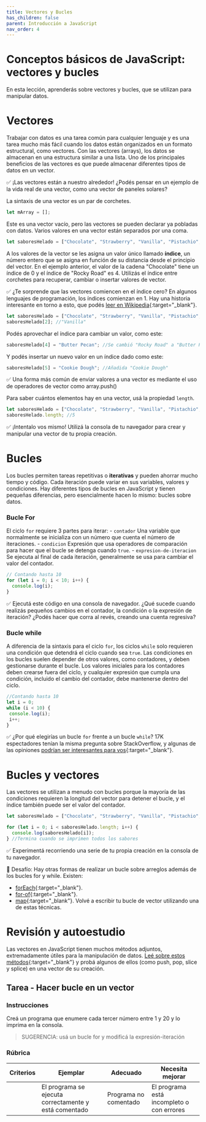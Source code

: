```yaml
---
title: Vectores y Bucles
has_children: false
parent: Introducción a JavaScript
nav_order: 4
---
```


# Conceptos básicos de JavaScript: vectores y bucles

En esta lección, aprenderás sobre vectores y bucles, que se utilizan para manipular datos.

# Vectores

Trabajar con datos es una tarea común para cualquier lenguaje y es una tarea mucho más fácil cuando los datos están organizados en un formato estructural, como vectores. Con las vectores (arrays), los datos se almacenan en una estructura similar a una lista. Uno de los principales beneficios de las vectores es que puede almacenar diferentes tipos de datos en un vector.

✅ ¡Las vectores están a nuestro alrededor! ¿Podés pensar en un ejemplo de la vida real de una vector, como una vector de paneles solares?

La sintaxis de una vector es un par de corchetes.

```javascript
let mArray = [];
```

Este es una vector vacío, pero las vectores se pueden declarar ya pobladas con datos. Varios valores en una vector están separados por una coma.

```javascript
let saboresHelado = ["Chocolate", "Strawberry", "Vanilla", "Pistachio", "Rocky Road"];
```

A los valores de la vector se les asigna un valor único llamado **índice**, un número entero que se asigna en función de su distancia desde el principio del vector. En el ejemplo anterior, el valor de la cadena "Chocolate" tiene un índice de 0 y el índice de "Rocky Road" es 4. Utilizás el índice entre corchetes para recuperar, cambiar o insertar valores de vector.

✅ ¿Te sorprende que las vectores comiencen en el índice cero? En algunos lenguajes de programación, los índices comienzan en 1. Hay una historia interesante en torno a esto, que podés [leer en Wikipedia](https://hmong.es/wiki/Zero-based_numbering){:target="_blank"}.

```javascript
let saboresHelado = ["Chocolate", "Strawberry", "Vanilla", "Pistachio", "Rocky Road"];
saboresHelado[2]; //"Vanilla"
```

Podés aprovechar el índice para cambiar un valor, como este:

```javascript
saboresHelado[4] = "Butter Pecan"; //Se cambió "Rocky Road" a "Butter Pecan"
```

Y podés insertar un nuevo valor en un índice dado como este:

```javascript
saboresHelado[5] = "Cookie Dough"; //Añadida "Cookie Dough"
```

✅ Una forma más común de enviar valores a una vector es mediante el uso de operadores de vector como array.push()

Para saber cuántos elementos hay en una vector, usá la propiedad `length`.

```javascript
let saboresHelado = ["Chocolate", "Strawberry", "Vanilla", "Pistachio", "Rocky Road"];
saboresHelado.length; //5
```

✅ ¡Intentalo vos mismo! Utilizá la consola de tu navegador para crear y manipular una vector de tu propia creación.

# Bucles

Los bucles permiten tareas repetitivas o **iterativas** y pueden ahorrar mucho tiempo y código. Cada iteración puede variar en sus variables, valores y condiciones. Hay diferentes tipos de bucles en JavaScript y tienen pequeñas diferencias, pero esencialmente hacen lo mismo: bucles sobre datos.

### Bucle For

El ciclo `for` requiere 3 partes para iterar:
     - `contador` Una variable que normalmente se inicializa con un número que cuenta el número de iteraciones.
     - `condicion` Expresión que usa operadores de comparación para hacer que el bucle se detenga cuando `true`.
     - `expresion-de-iteracion` Se ejecuta al final de cada iteración, generalmente se usa para cambiar el valor del contador.

  
```javascript
// Contando hasta 10
for (let i = 0; i < 10; i++) {
  console.log(i);
}
```

✅ Ejecutá este código en una consola de navegador. ¿Qué sucede cuando realizás pequeños cambios en el contador, la condición o la expresión de iteración? ¿Podés hacer que corra al revés, creando una cuenta regresiva?

### Bucle while

A diferencia de la sintaxis para el ciclo `for`, los ciclos `while` solo requieren una condición que detendrá el ciclo cuando sea `true`. Las condiciones en los bucles suelen depender de otros valores, como contadores, y deben gestionarse durante el bucle. Los valores iniciales para los contadores deben crearse fuera del ciclo, y cualquier expresión que cumpla una condición, incluido el cambio del contador, debe mantenerse dentro del ciclo.

```javascript
//Contando hasta 10
let i = 0;
while (i < 10) {
 console.log(i);
 i++;
}
```

✅ ¿Por qué elegirías un bucle `for` frente a un bucle `while`? 17K espectadores tenían la misma pregunta sobre StackOverflow, y algunas de las opiniones [podrían ser interesantes para vos](https://stackoverflow.com/questions/39969145/while-loops-vs-for-loops-in-javascript){:target="_blank"}.

# Bucles y vectores

Las vectores se utilizan a menudo con bucles porque la mayoría de las condiciones requieren la longitud del vector para detener el bucle, y el índice también puede ser el valor del contador.

```javascript
let saboresHelado = ["Chocolate", "Strawberry", "Vanilla", "Pistachio", "Rocky Road"];

for (let i = 0; i < saboresHelado.length; i++) {
  console.log(saboresHelado[i]);
} //Termina cuando se imprimen todos los sabores
```

✅ Experimentá recorriendo una serie de tu propia creación en la consola de tu navegador.

🚀 Desafío: Hay otras formas de realizar un bucle sobre arreglos además de los bucles for y while. Existen:
 - [forEach](https://developer.mozilla.org/es/docs/Web/JavaScript/Reference/Global_Objects/Array/forEach){:target="_blank"}.
 - [for-of](https://developer.mozilla.org/es/docs/Web/JavaScript/Reference/Statements/for...of){:target="_blank"}.
 - [map](https://developer.mozilla.org/es/docs/Web/JavaScript/Reference/Global_Objects/Array/map){:target="_blank"}. 
Volvé a escribir tu bucle de vector utilizando una de estas técnicas.


# Revisión y autoestudio

Las vectores en JavaScript tienen muchos métodos adjuntos, extremadamente útiles para la manipulación de datos. [Leé sobre estos métodos](https://developer.mozilla.org/es/docs/Web/JavaScript/Reference/Global_Objects/Array){:target="_blank"} y probá algunos de ellos (como push, pop, slice y splice) en una vector de su creación.


## Tarea - Hacer bucle en un vector

### Instrucciones

Creá un programa que enumere cada tercer número entre 1 y 20 y lo imprima en la consola.

> SUGERENCIA: usá un bucle for y modificá la expresión-iteración

### Rúbrica

| Criterios | Ejemplar | Adecuado | Necesita mejorar |
| -------- | --------------------------------------- | ------------------------ | ------------------------------ |
| | El programa se ejecuta correctamente y está comentado | Programa no comentado | El programa está incompleto o con errores |